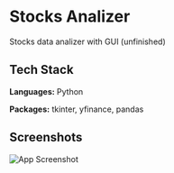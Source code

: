 
# Stocks Analizer

Stocks data analizer with GUI (unfinished)



## Tech Stack

**Languages:** Python

**Packages:** tkinter, yfinance, pandas


## Screenshots

![App Screenshot](https://i.ibb.co/CbF93x5/stocks-analizer.png)

